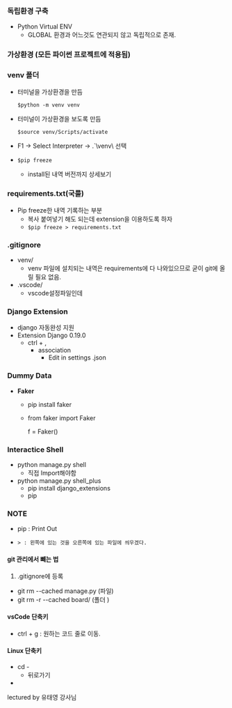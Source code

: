 ### 독립환경 구축  

- Python Virtual ENV
  - GLOBAL 환경과 어느것도 연관되지 않고 독립적으로 존재.



### 가상환경 (모든 파이썬 프로젝트에 적용됨)

### venv 폴더

- 터미널을 가상환경을 만듬
  
  ```shell
  $python -m venv venv
  ```
  
  
  
- 터미널이 가상환경을 보도록 만듬 
  
  ```shell
  $source venv/Scripts/activate
  ```
  
- F1 -> Select Interpreter -> .`\venv\ 선택

- `$pip freeze`
  
  - install된 내역 버전까지 상세보기 



### requirements.txt(국룰)

- Pip freeze한 내역 기록하는 부분
  - 복사 붙여넣기 해도 되는데 extension을 이용하도록 하자
  - `$pip freeze > requirements.txt`



### .gitignore

- venv/
  - venv 파일에 설치되는 내역은 requirements에 다 나와있으므로 굳이 git에 올릴 필요 없음.
- .vscode/
  - vscode설정파일인데 



### Django Extension

- django 자동완성 지원
- Extension Django 0.19.0
  - ctrl + ,
    - association
      - Edit in settings .json



### Dummy Data

- **Faker**

  - pip install faker

  - from faker import Faker

    f = Faker()

    
  



### Interactice Shell

- python manage.py shell
  - 직접 Import해야함
- python manage.py shell_plus
  - pip install django_extensions 
  - pip 



### NOTE

- pip : Print Out

- ```linux
  > : 왼쪽에 있는 것을 오른쪽에 있는 파일에 씌우겠다.
  ```

#### git 관리에서 뺴는 법

1. .gitignore에 등록 

- git rm  --cached manage.py  (파일)
- git rm -r --cached board/ (폴더 )



#### vsCode 단축키

- ctrl + g : 원하는 코드 줄로 이동.



#### Linux 단축키

- cd - 
  - 뒤로가기
- 







lectured by 유태영 강사님